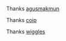 Thanks [agusmakmun](https://agusmakmun.github.io)

Thanks [coip](https://coip.me)

Thanks [wiggles](https://github.com/wigggles/)
